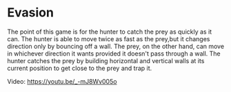 # Evasion

The point of this game is for the hunter to catch the prey as quickly as it can. The hunter is able to move twice as fast as the prey,but it changes direction only by bouncing off a wall. The prey, on the other hand, can move in whichever direction it wants provided it doesn't pass through a wall. The hunter catches the prey by building horizontal and vertical walls at its current position to get close to the prey and trap it.

Video: https://youtu.be/_-mJ8Wv005o

